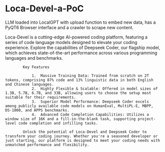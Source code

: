 # Loca-Devel-a-PoC
LLM loaded into LocalGPT with upload function to embed new data, has a PyQT6 Browser interface and a crawler to scrape new content.

Loca-Devel is a cutting-edge AI-powered coding platform, featuring a series of code language models designed to elevate your coding experience. Explore the capabilities of Deepseek Coder, our flagship model, which achieves state-of-the-art performance across various programming languages and benchmarks.

            Key Features
            
                1.  Massive Training Data: Trained from scratch on 2T tokens, comprising 87% code and 13% linguistic data in both English and Chinese languages.
                2.  Highly Flexible & Scalable: Offered in model sizes of 1.3B, 5.7B, 6.7B, and 33B, allowing users to choose the setup most suitable for their requirements.
                3.  Superior Model Performance: Deepseek Coder excels among publicly available code models on HumanEval, MultiPL-E, MBPP, DS-1000, and APPS benchmarks.
                4.  Advanced Code Completion Capabilities: Utilizes a window size of 16K and a fill-in-the-blank task, supporting project-level code completion and infilling tasks.
        
            Unlock the potential of Loca-Devel and Deepseek Coder to transform your coding journey. Whether you're a seasoned developer or just starting, our platform is designed to meet your coding needs with unmatched performance and flexibility.
